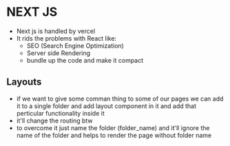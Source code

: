 # NEXT JS

- Next js is handled by vercel 
- It rids the problems with React like:
    - SEO (Search Engine Optimization)
    - Server side Rendering
    - bundle up the code and make it compact


## Layouts 
- if we want to give some comman thing to some of our pages we can add it to a single folder and add layout component in it and add that perticular functionality inside it
- it'll change the routing btw
- to overcome it just name the folder (folder_name) and it'll ignore the name of the folder and helps to render the page without folder name    


